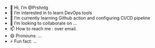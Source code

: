 - 👋 Hi, I’m @Prshntg
- 👀 I’m interested in to learn DevOps tools
- 🌱 I’m currently learning Github action and configuring CI/CD pipeline
- 💞️ I’m looking to collaborate on ...
- 📫 How to reach me : over email.
- 😄 Pronouns: ...
- ⚡ Fun fact: ...

<!---
Prshntg/Prshntg is a ✨ special ✨ repository because its `README.md` (this file) appears on your GitHub profile.
You can click the Preview link to take a look at your changes.
--->
